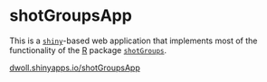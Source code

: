 shotGroupsApp
=============

This is a [`shiny`](http://shiny.rstudio.com/)-based web application that implements most of the functionality of the [R](http://www.r-project.org/) package [`shotGroups`](http://github.com/dwoll/shotGroups/).

[dwoll.shinyapps.io/shotGroupsApp](http://dwoll.shinyapps.io/shotGroupsApp/)
